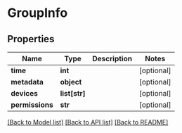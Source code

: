 # GroupInfo

## Properties
Name | Type | Description | Notes
------------ | ------------- | ------------- | -------------
**time** | **int** |  | [optional] 
**metadata** | **object** |  | [optional] 
**devices** | **list[str]** |  | [optional] 
**permissions** | **str** |  | [optional] 

[[Back to Model list]](../README.md#documentation-for-models) [[Back to API list]](../README.md#documentation-for-api-endpoints) [[Back to README]](../README.md)


